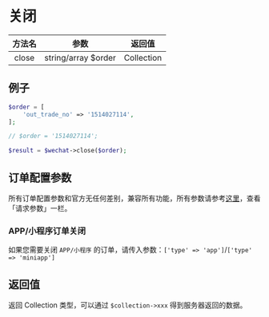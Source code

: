 # 关闭

|  方法名  |         参数          |    返回值     |
|:-----:|:-------------------:|:----------:|
| close | string/array $order | Collection |

## 例子

```php
$order = [
    'out_trade_no' => '1514027114',
];

// $order = '1514027114';

$result = $wechat->close($order);
```


## 订单配置参数

所有订单配置参数和官方无任何差别，兼容所有功能，所有参数请参考[这里](https://pay.weixin.qq.com/wiki/doc/api/jsapi.php?chapter=9_3)，查看「请求参数」一栏。

### APP/小程序订单关闭

如果您需要关闭 `APP/小程序` 的订单，请传入参数：`['type' => 'app']`/`['type' => 'miniapp']`


## 返回值

返回 Collection 类型，可以通过 `$collection->xxx` 得到服务器返回的数据。
